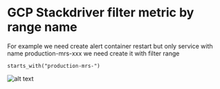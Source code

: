 # GCP Stackdriver filter metric by range name
For example we need create alert container restart but only service with name production-mrs-xxx
we need create it with filter range
```
starts_with("production-mrs-")
```
![alt text](https://i.imgur.com/S5dRr19.png)

